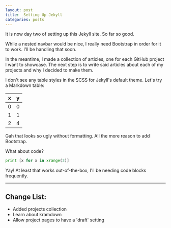 ```yaml
---
layout: post
title:  Setting Up Jekyll
categories: posts
---
```


It is now day two of setting up this Jekyll site. So far so good.

While a nested navbar would be nice, I really need Bootstrap in order
for it to work. I'll be handling that soon.

In the meantime, I made a collection of articles, one for each GitHub project
I want to showcase. The next step is to write said articles about each of my
projects and why I decided to make them.

I don't see any table styles in the SCSS for Jekyll's default theme. Let's
try a Markdown table:

| x | y |
|---|---|
| 0 | 0 |
| 1 | 1 |
| 2 | 4 |

Gah that looks so ugly without formatting. All the more reason to add Bootstrap.

What about code?

```python
print [x for x in xrange(3)]
```

Yay! At least that works out-of-the-box, I'll be needing code blocks
frequently.

---

## Change List:

* Added projects collection
* Learn about kramdown
* Allow project pages to have a 'draft' setting

